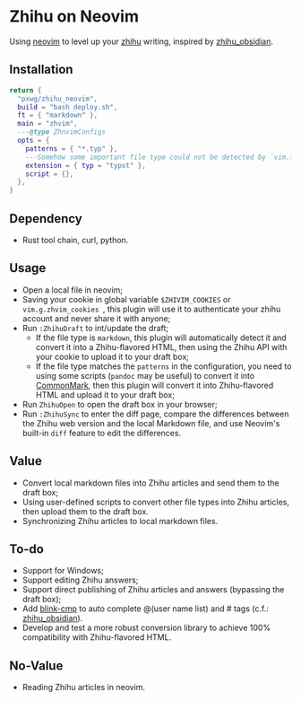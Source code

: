 # Zhihu on Neovim

Using [neovim](https://github.com/neovim/neovim) to level up your [zhihu](https://www.zhihu.com/) writing, inspired by [zhihu_obsidian](https://github.com/dongguaguaguagua/zhihu_obsidian).

## Installation
```lua
return {
  "pxwg/zhihu_neovim",
  build = "bash deploy.sh",
  ft = { "markdown" },
  main = "zhvim",
  ---@type ZhnvimConfigs
  opts = {
    patterns = { "*.typ" },
    ---Somehow some important file type could not be detected by `vim.filetype.match` defaultly, so we introduce this.
    extension = { typ = "typst" },
    script = {},
  },
}
```

## Dependency

<!-- TODO: Add dependency management. -->
- Rust tool chain, curl, python.

## Usage

- Open a local file in neovim;
- Saving your cookie in global variable `$ZHIVIM_COOKIES` or `vim.g.zhvim_cookies `, this plugin will use it to authenticate your zhihu account and never share it with anyone;
- Run `:ZhihuDraft` to int/update the draft;
    - If the file type is `markdown`, this plugin will automatically detect it and convert it into a Zhihu-flavored HTML, then using the Zhihu API with your cookie to upload it to your draft box;
  - If the file type matches the `patterns` in the configuration, you need to using some scripts (`pandoc` may be useful) to convert it into [CommonMark](https://spec.commonmark.org/), then this plugin will convert it into Zhihu-flavored HTML and upload it to your draft box;
- Run `ZhihuOpen` to open the draft box in your browser;
- Run `:ZhihuSync` to enter the diff page, compare the differences between the Zhihu web version and the local Markdown file, and use Neovim's built-in `diff` feature to edit the differences.

## Value
- Convert local markdown files into Zhihu articles and send them to the draft box;
- Using user-defined scripts to convert other file types into Zhihu articles, then upload them to the draft box.
- Synchronizing Zhihu articles to local markdown files.

## To-do
- Support for Windows;
- Support editing Zhihu answers;
- Support direct publishing of Zhihu articles and answers (bypassing the draft box);
- Add [blink-cmp](https://github.com/Saghen/blink.cmp) to auto complete @(user name list) and # tags (c.f.: [zhihu_obsidian](https://github.com/dongguaguaguagua/zhihu_obsidian)).
- Develop and test a more robust conversion library to achieve 100% compatibility with Zhihu-flavored HTML.

## No-Value
- Reading Zhihu articles in neovim.
